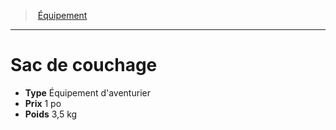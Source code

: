 ﻿---
!Equipment
Type: Équipement d'aventurier
Price: 1 po
Weight: 3,5 kg
Id: equipment_hd.md#sac-de-couchage
ParentLink: equipment_hd.md#Équipement
Name: Sac de couchage
ParentName: Équipement
NameLevel: 1
---
> [Équipement](hd_equipment.md)

---

# Sac de couchage

- **Type** Équipement d'aventurier
- **Prix** 1 po
- **Poids** 3,5 kg

